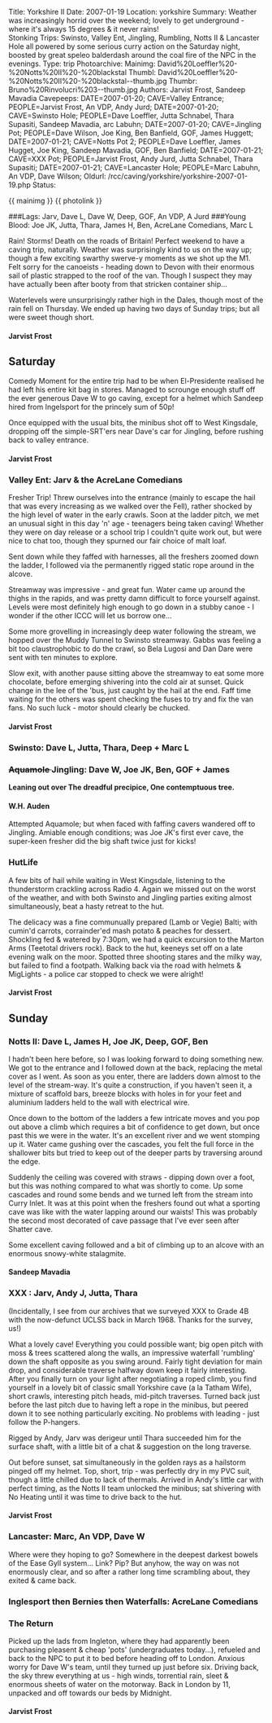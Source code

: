 Title: Yorkshire II
Date: 2007-01-19
Location: yorkshire
Summary: Weather was increasingly horrid over the weekend; lovely to get underground - where it's always 15 degrees & it never rains!<br>Stonking Trips: Swinsto, Valley Ent, Jingling, Rumbling, Notts II & Lancaster Hole all powered by some serious curry action on the Saturday night, boosted by great speleo balderdash around the coal fire of the NPC in the evenings.
Type: trip
Photoarchive:
Mainimg: David%20Loeffler%20-%20Notts%20II%20-%20blackstal
Thumbl: David%20Loeffler%20-%20Notts%20II%20-%20blackstal--thumb.jpg
Thumbr: Bruno%20Rinvolucri%203--thumb.jpg
Authors: Jarvist Frost, Sandeep Mavadia
Cavepeeps: DATE=2007-01-20; CAVE=Valley Entrance; PEOPLE=Jarvist Frost, An VDP, Andy Jurd;
           DATE=2007-01-20; CAVE=Swinsto Hole; PEOPLE=Dave Loeffler, Jutta Schnabel, Thara Supasiti, Sandeep Mavadia, arc Labuhn;
           DATE=2007-01-20; CAVE=Jingling Pot; PEOPLE=Dave Wilson, Joe King, Ben Banfield, GOF, James Huggett;
           DATE=2007-01-21; CAVE=Notts Pot 2; PEOPLE=Dave Loeffler, James Hugget, Joe King, Sandeep Mavadia, GOF, Ben Banfield;
           DATE=2007-01-21; CAVE=XXX Pot; PEOPLE=Jarvist Frost, Andy Jurd, Jutta Schnabel, Thara Supasiti;
           DATE=2007-01-21; CAVE=Lancaster Hole; PEOPLE=Marc Labuhn, An VDP, Dave Wilson;
Oldurl: /rcc/caving/yorkshire/yorkshire-2007-01-19.php
Status:

{{ mainimg }}
{{ photolink }}

###Lags: Jarv, Dave L, Dave W, Deep, GOF, An VDP, A Jurd
###Young Blood: Joe JK, Jutta, Thara, James H, Ben, AcreLane Comedians, Marc L

Rain! Storms! Death on the roads of Britain!
Perfect weekend to have a caving trip, naturally. Weather was surprisingly kind to us on the way up; though a few exciting swarthy swerve-y moments as we shot up the M1. Felt sorry for the canoeists - heading down to Devon with their enormous sail of plastic strapped to the roof of the van. Though I suspect they may have actually been after booty from that stricken container ship...

Waterlevels were unsurprisingly rather high in the Dales, though most of the rain fell on Thursday. We ended up having two days of Sunday trips; but all were sweet though short.

####  Jarvist Frost

##  Saturday

Comedy Moment for the entire trip had to be when El-Presidente realised he had left his entire kit bag in stores. Managed to scrounge enough stuff off the ever generous Dave W to go caving, except for a helmet which Sandeep hired from Ingelsport for the princely sum of 50p!

Once equipped with the usual bits, the minibus shot off to West Kingsdale, dropping off the simple-SRT'ers near Dave's car for Jingling, before rushing back to valley entrance.

####  Jarvist Frost

###  Valley Ent: Jarv &amp; the AcreLane Comedians

Fresher Trip! Threw ourselves into the entrance (mainly to escape the hail that was every increasing as we walked over the Fell), rather shocked by the high level of water in the early crawls. Soon at the ladder pitch, we met an unusual sight in this day 'n' age - teenagers being taken caving! Whether they were on day release or a school trip I couldn't quite work out, but were nice to chat too, though they spurned our fair choice of malt loaf.

Sent down while they faffed with harnesses, all the freshers zoomed down the ladder, I followed via the permanently rigged static rope around in the alcove.

Streamway was impressive - and great fun. Water came up around the thighs in the rapids, and was pretty damn difficult to force yourself against. Levels were most definitely high enough to go down in a stubby canoe - I wonder if the other ICCC will let us borrow one...

Some more grovelling in increasingly deep water following the stream, we hopped over the Muddy Tunnel to Swinsto streamway. Gabbs was feeling a bit too claustrophobic to do the crawl, so Bela Lugosi and Dan Dare were sent with ten minutes to explore.

Slow exit, with another pause sitting above the streamway to eat some more chocolate, before emerging shivering into the cold air at sunset. Quick change in the lee of the 'bus, just caught by the hail at the end. Faff time waiting for the others was spent checking the fuses to try and fix the van fans. No such luck - motor should clearly be chucked.

####  Jarvist Frost

###  Swinsto: Dave L, Jutta, Thara, Deep + Marc L

###  <strike> Aquamole </strike> Jingling: Dave W, Joe JK, Ben, GOF + James

**Leaning out over
The dreadful precipice,
One contemptuous tree.**

####  W.H. Auden

Attempted Aquamole; but when faced with faffing cavers wandered off to Jingling. Amiable enough conditions; was Joe JK's first ever cave, the super-keen fresher did the big shaft twice just for kicks!

###  HutLife

A few bits of hail while waiting in West Kingsdale, listening to the thunderstorm crackling across Radio 4. Again we missed out on the worst of the weather, and with both Swinsto and Jingling parties exiting almost simultaneously, beat a hasty retreat to the hut.

The delicacy was a fine communually prepared (Lamb or Vegie) Balti; with cumin'd carrots, corrainder'ed mash potato &amp; peaches for dessert. Shockling fed &amp; watered by 7:30pm, we had a quick excursion to the Marton Arms (Teetotal drivers rock). Back to the hut, keeneys set off on a late evening walk on the moor. Spotted three shooting stares and the milky way, but failed to find a footpath. Walking back via the road with helmets &amp; MigLights - a police car stopped to check we were alright!

####  Jarvist Frost

##  Sunday

###  Notts II: Dave L, James H, Joe JK, Deep, GOF, Ben

I hadn't been here before, so I was looking forward to doing something new. We got to the entrance and I followed down at the back, replacing the metal cover as I went. As soon as you enter, there are ladders down almost to the level of the stream-way. It's quite a construction, if you haven't seen it, a mixture of scaffold bars, breeze blocks with holes in for your feet and aluminium ladders held to the wall with electrical wire.

Once down to the bottom of the ladders a few intricate moves and you pop out above a climb which requires a bit of confidence to get down, but once past this we were in the water. It's an excellent river and we went stomping up it. Water came gushing over the cascades, you felt the full force in the shallower bits but tried to keep out of the deeper parts by traversing around the edge.

Suddenly the ceiling was covered with straws - dipping down over a foot, but this was nothing compared to what was shortly to come. Up some cascades and round some bends and we turned left from the stream into Curry Inlet. It was at this point when the freshers found out what a sporting cave was like with the water lapping around our waists! This was probably the second most decorated of cave passage that I've ever seen after Shatter cave.

Some excellent caving followed and a bit of climbing up to an alcove with an enormous snowy-white stalagmite.

####  Sandeep Mavadia

###  XXX  : Jarv, Andy J, Jutta, Thara

(Incidentally, I see from our archives that we surveyed XXX  to Grade 4B with the now-defunct UCLSS back in March 1968. Thanks for the survey, us!)

What a lovely cave!
Everything you could possible want; big open pitch with moss &amp; trees scattered along the walls, an impressive waterfall 'rumbling' down the shaft opposite as you swing around. Fairly tight deviation for main drop, and considerable traverse halfway down keep it fairly interesting.
After you finally turn on your light after negotiating a roped climb, you find yourself in a lovely bit of classic small Yorkshire cave (a la Tatham Wife), short crawls, interesting pitch heads, mid-pitch traverses. Turned back just before the last pitch due to having left a rope in the minibus, but peered down it to see nothing particularly exciting.
No problems with leading - just follow the P-hangers.

Rigged by Andy, Jarv was derigeur until Thara succeeded him for the surface shaft, with a little bit of a chat &amp; suggestion on the long traverse.

Out before sunset, sat simultaneously in the golden rays as a hailstorm pinged off my helmet. Top, short, trip - was perfectly dry in my PVC suit, though a little chilled due to lack of thermals. Arrived in Andy's little car with perfect timing, as the Notts II team unlocked the minibus; sat shivering with No Heating until it was time to drive back to the hut.

####  Jarvist Frost

###  Lancaster: Marc, An VDP, Dave W

Where were they hoping to go? Somewhere in the deepest darkest bowels of the Ease Gyll system... Link? Pip? But anyhow, the way on was not enormously clear, and so after a rather long time scrambling about, they exited &amp; came back.

###  Inglesport then Bernies then Waterfalls: AcreLane Comedians

###  The Return

Picked up the lads from Ingleton, where they had apparently been purchasing pleasent &amp; cheap 'pots' (undergraduates today...), refueled and back to the NPC to put it to bed before heading off to London. Anxious worry for Dave W's team, until they turned up just before six. Driving back, the sky threw everything at us - high winds, torrential rain, sleet &amp; enormous sheets of water on the motorway. Back in London by 11, unpacked and off towards our beds by Midnight.

####  Jarvist Frost
